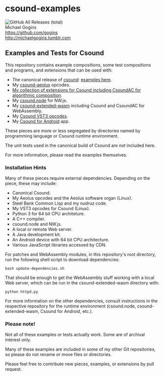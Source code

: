 # csound-examples
![GitHub All Releases (total)](https://img.shields.io/github/downloads/gogins/csound-examples/total.svg)<br>
Michael Gogins<br>
https://github.com/gogins<br>
http://michaelgogins.tumblr.com

## Examples and Tests for Csound

This repository contains example compositions, some test compositions and 
programs, and extensions that can be used with: 
 - The canonical release of [csound](https://github.com/csound/csound): [examples here](https://gogins.github.io/csound-examples/csd/).
 - My [csound-aeolus](https://github.com/gogins/csound-aeolus) opcodes.
 - [My collection of extensions for Csound including CsoundAC for algorithmic composition](https://github.com/gogins/csound-extended). 
 - My [csound.node](https://github.com/gogins/csound-extended/tree/develop/csound.node) for NW.js.
 - My [csound-extended-wasm](https://github.com/gogins/csound-extended/tree/develop/WebAssembly) including Csound and CsoundAC for WebAssembly. 
 - My [Csound VST3 opcodes](https://github.com/gogins/csound-vst3-opcodes).
 - My [Csound for Android](https://github.com/gogins/csound-android) app.

These pieces are more or less segregated by directories named by programming 
language or Csound runtime environment.

The unit tests used in the canonical build of Csound are _not_ included here.

For more information, please read the examples themselves.

### Installation Hints

Many of these pieces require external dependencies. Depending on the piece, 
these may include:

 - Canonical Csound.
 - My Aeolus opcodes and the Aeolus software organ (Linux).
 - Steel Bank Common Lisp and my nudruz code.
 - My VST3 opcodes for Csound (Linux).
 - Python 3 for 64 bit CPU architeture.
 - A C++ compiler.
 - csound.node and NW.js.
 - A local or remote Web server.
 - A Java development kit.
 - An Android device with 64 bit CPU architecture.
 - Various JavaScript libraries accessed by CDN.
 
For patches and WebAssembly modules, in this repository's root directory, run 
the following shell script to download dependencies:
```
bash update-dependencies.sh
```

That should be enough to get the WebAssembly stuff working with a local Web 
server, which can be run in the csound-extended-wasm directory with:
```
python httpd.py
```

For more information on the other dependencies, consult instructions in the 
respective repository for the runtime environment (csound.node, 
csound-extended-wasm, Csound for Android, etc.).

### Please note!

Not all of these examples or tests actually work. Some are of archival 
interest only.

Many of these examples are included in some of my other Git repositories, 
so please do not rename or move files or directories. 

Please feel free to contribute new pieces, examples, or extensions by pull 
request.